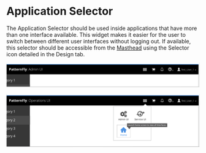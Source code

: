 # Application Selector

The Application Selector should be used inside applications that have more than one interface available. This widget makes it easier for the user to switch between different user interfaces without logging out. If available, this selector should be accessible from the [Masthead](https://www.patternfly.org/pattern-library/application-framework/masthead/#_) using the Selector icon detailed in the Design tab.

![Application Selector Icon](img/ApplicationSelector-01.png)

![Application Selector Dropdown](img/ApplicationSelector-02.png)
